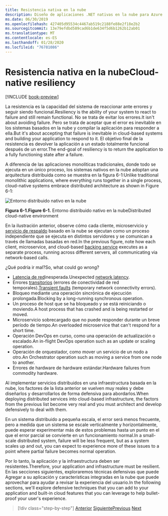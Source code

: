 ```yaml
---
title: Resistencia nativa en la nube
description: Diseño de aplicaciones .NET nativas en la nube para Azure | Resistencia nativa en la nube
ms.date: 06/30/2019
ms.openlocfilehash: 427405d95534c4467ab519c2188fe88e2f18e2b2
ms.sourcegitcommit: 13e79efdbd589cad6b1de634f5d6b1262b12ab01
ms.translationtype: MT
ms.contentlocale: es-ES
ms.lasthandoff: 01/28/2020
ms.locfileid: "76781086"
---
```

# <a name="cloud-native-resiliency"></a><span data-ttu-id="94f6d-103">Resistencia nativa en la nube</span><span class="sxs-lookup"><span data-stu-id="94f6d-103">Cloud-native resiliency</span></span>

[!INCLUDE [book-preview](../../../includes/book-preview.md)]

<span data-ttu-id="94f6d-104">La resistencia es la capacidad del sistema de reaccionar ante errores y seguir siendo funcional.</span><span class="sxs-lookup"><span data-stu-id="94f6d-104">Resiliency is the ability of your system to react to failure and still remain functional.</span></span> <span data-ttu-id="94f6d-105">No se trata de evitar los errores.</span><span class="sxs-lookup"><span data-stu-id="94f6d-105">It isn't about avoiding failure.</span></span> <span data-ttu-id="94f6d-106">Pero se trata de aceptar que el error es inevitable en los sistemas basados en la nube y compilar la aplicación para responder a ella.</span><span class="sxs-lookup"><span data-stu-id="94f6d-106">But it's about accepting that failure is inevitable in cloud-based systems and building your application to respond to it.</span></span> <span data-ttu-id="94f6d-107">El objetivo final de la resistencia es devolver la aplicación a un estado totalmente funcional después de un error.</span><span class="sxs-lookup"><span data-stu-id="94f6d-107">The end-goal of resiliency is to return the application to a fully functioning state after a failure.</span></span>

<span data-ttu-id="94f6d-108">A diferencia de las aplicaciones monolíticas tradicionales, donde todo se ejecuta en un único proceso, los sistemas nativos en la nube adoptan una arquitectura distribuida como se muestra en la figura 6-1:</span><span class="sxs-lookup"><span data-stu-id="94f6d-108">Unlike traditional monolithic applications, where everything runs together in a single process, cloud-native systems embrace distributed architecture as shown in Figure 6-1:</span></span>

![Entorno distribuido nativo en la nube](./media/distributed-cloud-native-environment.png)

<span data-ttu-id="94f6d-110">**Figura 6-1.**</span><span class="sxs-lookup"><span data-stu-id="94f6d-110">**Figure 6-1.**</span></span> <span data-ttu-id="94f6d-111">Entorno distribuido nativo en la nube</span><span class="sxs-lookup"><span data-stu-id="94f6d-111">Distributed cloud-native environment</span></span>

<span data-ttu-id="94f6d-112">En la ilustración anterior, observe cómo cada cliente, microservicio y [servicio de respaldo](https://12factor.net/backing-services) basado en la nube se ejecutan como un proceso independiente que se ejecuta en distintos servidores y se comunican a través de llamadas basadas en red.</span><span class="sxs-lookup"><span data-stu-id="94f6d-112">In the previous figure, note how each client, microservice, and cloud-based [backing service](https://12factor.net/backing-services) executes as a separate process, running across different servers, all communicating via network-based calls.</span></span>

<span data-ttu-id="94f6d-113">¿Qué podría ir mal?</span><span class="sxs-lookup"><span data-stu-id="94f6d-113">So, what could go wrong?</span></span>

- <span data-ttu-id="94f6d-114">[Latencia de red](https://www.techopedia.com/definition/8553/network-latency)inesperada.</span><span class="sxs-lookup"><span data-stu-id="94f6d-114">Unexpected [network latency](https://www.techopedia.com/definition/8553/network-latency).</span></span>
- <span data-ttu-id="94f6d-115">Errores [transitorios](https://docs.microsoft.com/azure/architecture/best-practices/transient-faults) (errores de conectividad de red temporales).</span><span class="sxs-lookup"><span data-stu-id="94f6d-115">[Transient faults](https://docs.microsoft.com/azure/architecture/best-practices/transient-faults) (temporary network connectivity errors).</span></span>
- <span data-ttu-id="94f6d-116">Bloqueo mediante una operación sincrónica de ejecución prolongada.</span><span class="sxs-lookup"><span data-stu-id="94f6d-116">Blocking by a long-running synchronous operation.</span></span>
- <span data-ttu-id="94f6d-117">Un proceso de host que se ha bloqueado y se está reiniciando o moviendo.</span><span class="sxs-lookup"><span data-stu-id="94f6d-117">A host process that has crashed and is being restarted or moved.</span></span>
- <span data-ttu-id="94f6d-118">Microservicio sobrecargado que no puede responder durante un breve período de tiempo.</span><span class="sxs-lookup"><span data-stu-id="94f6d-118">An overloaded microservice that can't respond for a short time.</span></span>
- <span data-ttu-id="94f6d-119">Operación DevOps en curso, como una operación de actualización o escalado.</span><span class="sxs-lookup"><span data-stu-id="94f6d-119">An in-flight DevOps operation such as an update or scaling operation.</span></span>
- <span data-ttu-id="94f6d-120">Operación de orquestador, como mover un servicio de un nodo a otro.</span><span class="sxs-lookup"><span data-stu-id="94f6d-120">An Orchestrator operation such as moving a service from one node to another.</span></span>
- <span data-ttu-id="94f6d-121">Errores de hardware de hardware estándar.</span><span class="sxs-lookup"><span data-stu-id="94f6d-121">Hardware failures from commodity hardware.</span></span>

<span data-ttu-id="94f6d-122">Al implementar servicios distribuidos en una infraestructura basada en la nube, los factores de la lista anterior se vuelven muy reales y debe diseñarlos y desarrollarlos de forma defensiva para abordarlos.</span><span class="sxs-lookup"><span data-stu-id="94f6d-122">When deploying distributed services into cloud-based infrastructure, the factors from the previous list become very real and you must architect and develop defensively to deal with them.</span></span>

<span data-ttu-id="94f6d-123">En un sistema distribuido a pequeña escala, el error será menos frecuente, pero a medida que un sistema se escale verticalmente y horizontalmente, puede esperar experimentar más de estos problemas hasta un punto en el que el error parcial se convierte en un funcionamiento normal.</span><span class="sxs-lookup"><span data-stu-id="94f6d-123">In a small-scale distributed system, failure will be less frequent, but as a system scales up and out, you can expect to experience more of these issues to a point where partial failure becomes normal operation.</span></span>

<span data-ttu-id="94f6d-124">Por lo tanto, la aplicación y la infraestructura deben ser resistentes.</span><span class="sxs-lookup"><span data-stu-id="94f6d-124">Therefore, your application and infrastructure must be resilient.</span></span> <span data-ttu-id="94f6d-125">En las secciones siguientes, exploraremos técnicas defensivas que puede Agregar a su aplicación y características integradas en la nube que puede aprovechar para ayudar a revisar la experiencia del usuario.</span><span class="sxs-lookup"><span data-stu-id="94f6d-125">In the following sections, we'll explore defensive techniques that you can add to your application and built-in cloud features that you can leverage to help bullet-proof your user's experience.</span></span>

>[!div class="step-by-step"]
><span data-ttu-id="94f6d-126">[Anterior](elastic-search-in-azure.md)
>[Siguiente](application-resiliency-patterns.md)</span><span class="sxs-lookup"><span data-stu-id="94f6d-126">[Previous](elastic-search-in-azure.md)
[Next](application-resiliency-patterns.md)</span></span>
